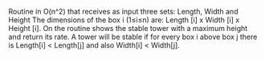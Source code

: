 Routine in O(n^2) that receives as input three sets: Length, Width and Height 
The dimensions of the box i (1≤i≤n) are: Length [i] x Width [i] x Height [i].
On the routine shows the stable tower with a maximum height and return its rate.
A tower will be stable if for every box i above box j there is Length[i] < Length[j] and also Width[i] < Width[j].
